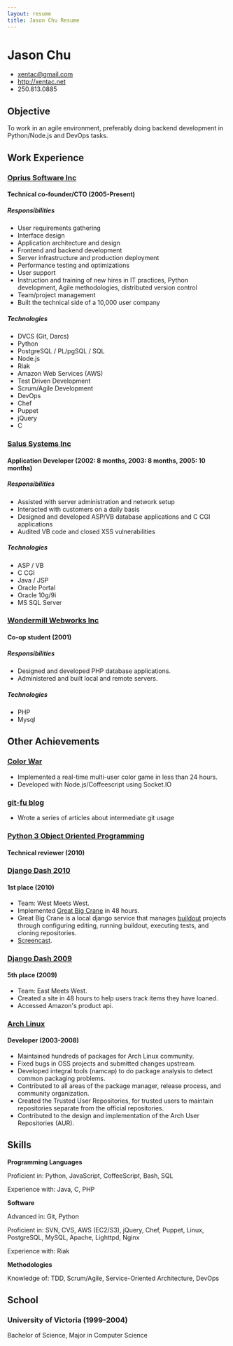 ```yaml
---
layout: resume
title: Jason Chu Resume
---
```

# Jason Chu

* <xentac@gmail.com>
* <http://xentac.net>
* 250\.813\.0885

## Objective

To work in an agile environment, preferably doing backend development in Python/Node.js and DevOps tasks.

## Work Experience

### [Oprius Software Inc](http://www.oprius.com/)
#### Technical co-founder/CTO (2005-Present)

##### Responsibilities

* User requirements gathering
* Interface design
* Application architecture and design
* Frontend and backend development
* Server infrastructure and production deployment
* Performance testing and optimizations
* User support
* Instruction and training of new hires in IT practices, Python development, Agile methodologies, distributed version control
* Team/project management
* Built the technical side of a 10,000 user company

##### Technologies

* DVCS (Git, Darcs)
* Python
* PostgreSQL / PL/pgSQL / SQL
* Node.js
* Riak
* Amazon Web Services (AWS)
* Test Driven Development
* Scrum/Agile Development
* DevOps
* Chef
* Puppet
* jQuery
* C

### [Salus Systems Inc](http://www.salussystems.com/)
#### Application Developer (2002: 8 months, 2003: 8 months, 2005: 10 months)

##### Responsibilities

* Assisted with server administration and network setup
* Interacted with customers on a daily basis
* Designed and developed ASP/VB database applications and C CGI applications
* Audited VB code and closed XSS vulnerabilities

##### Technologies

* ASP / VB
* C CGI
* Java / JSP
* Oracle Portal
* Oracle 10g/9i
* MS SQL Server

### [Wondermill Webworks Inc](http://www.wondermill.com/)
#### Co-op student (2001)

##### Responsibilities

* Designed and developed PHP database applications.
* Administered and built local and remote servers.

##### Technologies

* PHP
* Mysql

## Other Achievements

### [Color War](http://jointhecolorwar.com/)
* Implemented a real-time multi-user color game in less than 24 hours.
* Developed with Node.js/Coffeescript using Socket.IO

### [git-fu blog](http://gitfu.wordpress.com/)
* Wrote a series of articles about intermediate git usage

### [Python 3 Object Oriented Programming](http://www.packtpub.com/python-3-object-oriented-programming/book)
#### Technical reviewer (2010)

### [Django Dash 2010](http://djangodash.com/judging/c1/results/team/35/)
#### 1st place (2010)
* Team: West Meets West.
* Implemented [Great Big Crane](https://github.com/pnomolos/greatbigcrane) in 48 hours.
* Great Big Crane is a local django service that manages [buildout](http://buildout.org) projects through configuring editing, running buildout, executing tests, and cloning repositories.
* [Screencast](http://blip.tv/xentac/great-big-crane-screencast-4137236).

### [Django Dash 2009](http://djangodash.com/archive/2009/results/)
#### 5th place (2009)
* Team: East Meets West.
* Created a site in 48 hours to help users track items they have loaned.
* Accessed Amazon's product api.

### [Arch Linux](http://www.archlinux.org)
#### Developer (2003-2008)

* Maintained hundreds of packages for Arch Linux community.
* Fixed bugs in OSS projects and submitted changes upstream.
* Developed integral tools (namcap) to do package analysis to detect common packaging problems.
* Contributed to all areas of the package manager, release process, and community organization.
* Created the Trusted User Repositories, for trusted users to maintain repositories separate from the official repositories.
* Contributed to the design and implementation of the Arch User Repositories (AUR).

## Skills

**Programming Languages**

Proficient in: Python, JavaScript, CoffeeScript, Bash, SQL

Experience with: Java, C, PHP

**Software**

Advanced in: Git, Python

Proficient in: SVN, CVS, AWS (EC2/S3), jQuery, Chef, Puppet, Linux, PostgreSQL, MySQL, Apache, Lighttpd, Nginx

Experience with: Riak

**Methodologies**

Knowledge of: TDD, Scrum/Agile, Service-Oriented Architecture, DevOps

## School
### University of Victoria (1999-2004)
Bachelor of Science, Major in Computer Science

